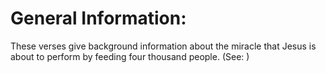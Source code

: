 
# General Information:
These verses give background information about the miracle that Jesus is about to perform by feeding four thousand people. (See: )